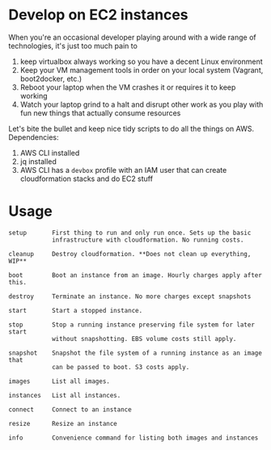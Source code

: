# Develop on EC2 instances

When you're an occasional developer playing around with a wide range of technologies, it's just too much pain to 

1. keep virtualbox always working so you have a decent Linux environment
2. Keep your VM management tools in order on your local system (Vagrant, boot2docker, etc.)
3. Reboot your laptop when the VM crashes it or requires it to keep working
4. Watch your laptop grind to a halt and disrupt other work as you play with fun new things that actually consume resources

Let's bite the bullet and keep nice tidy scripts to do all the things on AWS. Dependencies:

1. AWS CLI installed
2. jq installed
3. AWS CLI has a `devbox` profile with an IAM user that can create cloudformation stacks and do EC2 stuff

# Usage

```
setup       First thing to run and only run once. Sets up the basic 
            infrastructure with cloudformation. No running costs.

cleanup     Destroy cloudformation. **Does not clean up everything, WIP**

boot        Boot an instance from an image. Hourly charges apply after this.

destroy     Terminate an instance. No more charges except snapshots

start       Start a stopped instance.

stop        Stop a running instance preserving file system for later start 
            without snapshotting. EBS volume costs still apply.

snapshot    Snapshot the file system of a running instance as an image that 
            can be passed to boot. S3 costs apply.

images      List all images.

instances   List all instances.

connect     Connect to an instance

resize      Resize an instance

info        Convenience command for listing both images and instances

```

